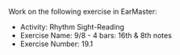 Work on the following exercise in EarMaster:
- Activity: Rhythm Sight-Reading
- Exercise Name: 9/8 - 4 bars: 16th & 8th notes
- Exercise Number: 19.1
